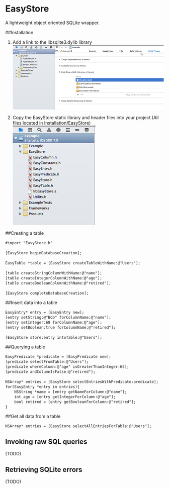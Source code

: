 EasyStore
=========

A lightweight object oriented SQLite wrapper.

##Installation
1. Add a link to the libsqlite3.dylib library
![Image](Docs/images/add-sqlite-lib.png)

2. Copy the EasyStore static library and header files into your project (All files located in Installation/EasyStore) 
![Image](Docs/images/copy-easy-store.png)

##Creating a table

	#import "EasyStore.h"
	
	[EasyStore beginDatabaseCreation];
	
	EasyTable *table = [EasyStore createTableWithName:@"Users"];
    
    [table createStringColumnWithName:@"name"];
    [table createIntegerColumnWithName:@"age"];
    [table createBooleanColumnWithName:@"retired"];
    
    [EasyStore completeDatabaseCreation];

##Insert data into a table

	EasyEntry* entry = [EasyEntry new];
    [entry setString:@"Bob" forColumnName:@"name"];
    [entry setInteger:68 forColumnName:@"age"];
    [entry setBoolean:true forColumnName:@"retired"];
    
    [EasyStore store:entry intoTable:@"Users"];


##Querying a table

 	EasyPredicate *predicate = [EasyPredicate new];
    [predicate selectFromTable:@"Users"];
    [predicate whereColumn:@"age" isGreaterThanInteger:65];
    [predicate andColumnIsFalse:@"retired"];
    
    NSArray* entries = [EasyStore selectEntriesWithPredicate:predicate];
    for(EasyEntry *entry in entries){
    	NSString *name = [entry getNameForColumn:@"name"];
    	int age = [entry getIntegerForColumn:@"age"];
    	bool retired = [entry getBooleanForColumn:@"retired"];
    }

##Get all data from a table

	NSArray* entries = [EasyStore selectAllEntriesForTable:@"Users"];

## Invoking raw SQL queries
(TODO)

## Retrieving SQLite errors
(TODO)

 

